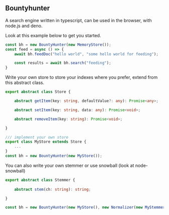## Bountyhunter

A search engine written in typescript, can be used in the browser, with node.js and deno.

Look at this example below to get you started.
```typescript
const bh = new BountyHunter(new MemoryStore());
const feed = async () => {
    await bh.feedDoc("hello world", "some hello world for feeding");

    const results = await bh.search("feeding"); 
}
```

Write your own store to store your indexes where you prefer, extend from this abstract class.
```typescript
export abstract class Store {

    abstract getItem(key: string, defaultValue?: any): Promise<any>;

    abstract setItem(key: string, data: any): Promise<void>;

    abstract removeItem(key: string): Promise<void>;

}

/// implement your own store
export class MyStore extends Store {
    ...
}
const bh = new BountyHunter(new MyStore());
```

You can also write your own stemmer or use snowball (look at node-snowball)
```typescript
export abstract class Stemmer {
  
    abstract stem(ch: string): string;

}

const bh = new BountyHunter(new MyStore(), new Normalizer(new MyStemmer()));
```
